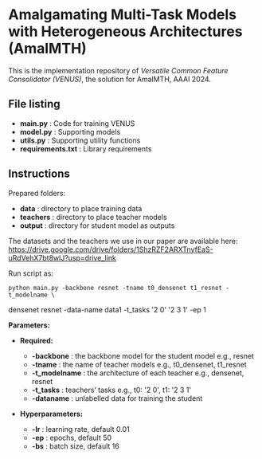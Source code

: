 # Amalgamating Multi-Task Models with Heterogeneous Architectures (AmalMTH)
This is the implementation repository of <i>Versatile Common Feature Consolidator (VENUS)</i>, the solution for AmalMTH, AAAI 2024.

## File listing

+ __main.py__ : Code for training VENUS
+ __model.py__ : Supporting models
+ __utils.py__ : Supporting utility functions
+ __requirements.txt__ : Library requirements

## Instructions 

Prepared folders:

+ __data__ : directory to place training data
+ __teachers__ : directory to place teacher models
+ __output__ : directory for student model as outputs 

The datasets and the teachers we use in our paper are available here: 
https://drive.google.com/drive/folders/1ShzRZF2ARXTnyfEaS-uRdVehX7bt8wlJ?usp=drive_link


Run script as:

    python main.py -backbone resnet -tname t0_densenet t1_resnet -t_modelname \
densenet resnet -data-name data1 -t_tasks '2 0' '2 3 1' -ep 1

<b>Parameters:</b>

+ __Required:__
  + __-backbone__ : the backbone model for the student model e.g., resnet
  + __-tname__ : the name of teacher models e.g., t0_densenet, t1_resnet
  + __-t_modelname__ : the architecture of each teacher e.g., densenet, resnet
  + __-t_tasks__ : teachers’ tasks e.g., t0: '2 0', t1: '2 3 1'
  + __-dataname__ : unlabelled data for training the student

+ __Hyperparameters:__
  + __-lr__ : learning rate, default 0.01
  + __-ep__ : epochs, default 50
  + __-bs__ : batch size, default 16

